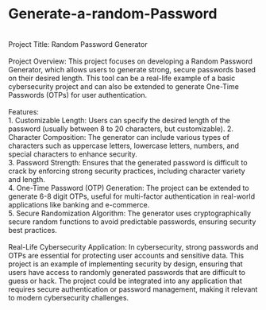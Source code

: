 # Generate-a-random-Password
<br>
Project Title: Random Password Generator
<br><br>
Project Overview: This project focuses on developing a Random Password Generator, which allows users to generate strong, secure passwords based on their desired length. This tool can be a real-life example of a basic cybersecurity project and can also be extended to generate One-Time Passwords (OTPs) for user authentication.
<br><br>
Features:
<br>
1. Customizable Length: Users can specify the desired length of the password (usually between 8 to 20 characters, but customizable).
2. Character Composition: The generator can include various types of characters such as uppercase letters, lowercase letters, numbers, and special characters to enhance security.<br>
3. Password Strength: Ensures that the generated password is difficult to crack by enforcing strong security practices, including character variety and length.<br>
4. One-Time Password (OTP) Generation: The project can be extended to generate 6-8 digit OTPs, useful for multi-factor authentication in real-world applications like banking and e-commerce.<br>
5. Secure Randomization Algorithm: The generator uses cryptographically secure random functions to avoid predictable passwords, ensuring security best practices.
<br> <br>
Real-Life Cybersecurity Application: In cybersecurity, strong passwords and OTPs are essential for protecting user accounts and sensitive data. This project is an example of implementing security by design, ensuring that users have access to randomly generated passwords that are difficult to guess or hack. The project could be integrated into any application that requires secure authentication or password management, making it relevant to modern cybersecurity challenges.
